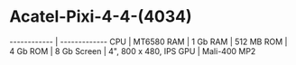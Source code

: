 # Acatel-Pixi-4-4-(4034)

------------ | -------------
CPU | MT6580
RAM |  1 Gb
RAM |  512 MB
ROM | 4 Gb
ROM | 8 Gb
Screen | 4", 800 x 480, IPS
GPU | Mali-400 MP2
